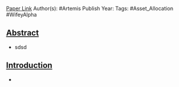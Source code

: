 
[Paper Link](obsidian://open?vault=Akul's%20Notebook&file=Library_Personal%2FFintwit%2FVolqVault%2FArtemis%20PDFs%2FVolatility%20and%20Allegory%20of%20the%20Prisoner%E2%80%99s%20Dilemma-%20Artemis%20Capital.pdf)
Author(s): #Artemis 
Publish Year: 
Tags: #Asset_Allocation #WifeyAlpha 

## <u>Abstract</u>
- sdsd

## <u>Introduction</u>
- 